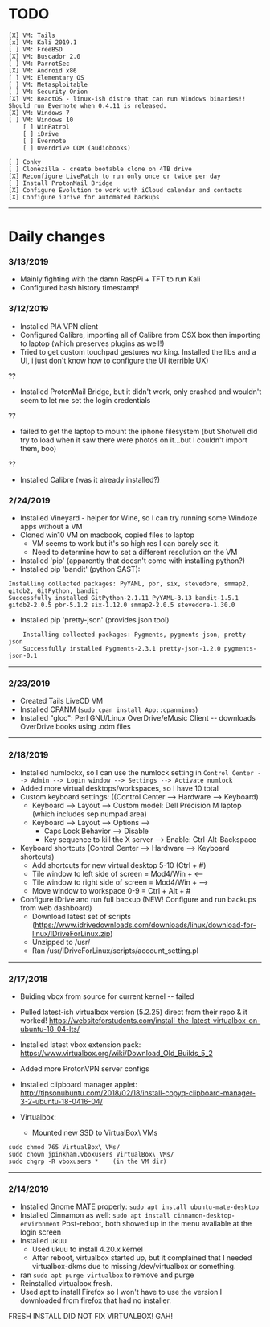 TODO
====
```
[X] VM: Tails
[x] VM: Kali 2019.1
[ ] VM: FreeBSD
[X] VM: Buscador 2.0
[ ] VM: ParrotSec
[X] VM: Android x86
[ ] VM: Elementary OS
[ ] VM: Metasploitable
[ ] VM: Security Onion
[X] VM: ReactOS - linux-ish distro that can run Windows binaries!!  Should run Evernote when 0.4.11 is released.
[X] VM: Windows 7
[ ] VM: Windows 10
	[ ] WinPatrol
	[ ] iDrive
	[ ] Evernote
	[ ] Overdrive ODM (audiobooks)
	
[ ] Conky
[ ] Clonezilla - create bootable clone on 4TB drive
[X] Reconfigure LivePatch to run only once or twice per day
[ ] Install ProtonMail Bridge
[X] Configure Evolution to work with iCloud calendar and contacts
[X] Configure iDrive for automated backups

```

---
Daily changes
=============


### 3/13/2019
- Mainly fighting with the damn RaspPi + TFT to run Kali
- Configured bash history timestamp!



### 3/12/2019
- Installed PIA VPN client
- Configured Calibre, importing all of Calibre from OSX box then importing to laptop (which preserves plugins as well!)
- Tried to get custom touchpad gestures working. Installed the libs and a UI, i just don't know how to configure the UI (terrible UX)


??
- Installed ProtonMail Bridge, but it didn't work, only crashed and wouldn't seem to let me set the login credentials


??
- failed to get the laptop to mount the iphone filesystem (but Shotwell did try to load when it saw there were photos on it...but I couldn't import them, boo)



??
- Installed Calibre (was it already installed?)




### 2/24/2019
- Installed Vineyard - helper for Wine, so I can try running some Windoze apps without a VM 
- Cloned win10 VM on macbook, copied files to laptop
	* VM seems to work but it's so high res I can barely see it. 
	* Need to determine how to set a different resolution on the VM
- Installed 'pip' (apparently that doesn't come with installing python?)
- Installed pip 'bandit' (python SAST):
```
Installing collected packages: PyYAML, pbr, six, stevedore, smmap2, gitdb2, GitPython, bandit
Successfully installed GitPython-2.1.11 PyYAML-3.13 bandit-1.5.1 gitdb2-2.0.5 pbr-5.1.2 six-1.12.0 smmap2-2.0.5 stevedore-1.30.0
```
- Installed pip 'pretty-json'  (provides json.tool)
```
	Installing collected packages: Pygments, pygments-json, pretty-json
	Successfully installed Pygments-2.3.1 pretty-json-1.2.0 pygments-json-0.1
```

---

### 2/23/2019
- Created Tails LiveCD VM
- Installed CPANM (```sudo cpan install App::cpanminus```)
- Installed "gloc": Perl GNU/Linux OverDrive/eMusic Client -- downloads OverDrive books using .odm files

---

### 2/18/2019
- Installed numlockx, so I can use the numlock setting in 
		```Control Center --> Admin --> Login window --> Settings --> Activate numlock```
- Added more virtual desktops/workspaces, so I have 10 total
- Custom keyboard settings: ((Control Center --> Hardware --> Keyboard)
	- Keyboard --> Layout --> Custom model: Dell Precision M laptop (which includes sep numpad area)
	- Keyboard --> Layout --> Options --> 
		- Caps Lock Behavior --> Disable
		- Key sequence to kill the X server --> Enable: Ctrl-Alt-Backspace
- Keyboard shortcuts (Control Center --> Hardware --> Keyboard shortcuts)
	- Add shortcuts for new virtual desktop 5-10 (Ctrl + #)
	- Tile window to left side of screen = Mod4/Win + <--
	- Tile window to right side of screen = Mod4/Win + -->
	- Move window to workspace 0-9 = Ctrl + Alt + #
- Configure iDrive and run full backup (NEW! Configure and run backups from web dashboard)
	- Download latest set of scripts (https://www.idrivedownloads.com/downloads/linux/download-for-linux/IDriveForLinux.zip)
	- Unzipped to /usr/
	- Ran /usr/IDriveForLinux/scripts/account_setting.pl
	
---	

### 2/17/2018
- Buiding vbox from source for current kernel -- failed
- Pulled latest-ish virtualbox version (5.2.25) direct from their repo & it worked!
https://websiteforstudents.com/install-the-latest-virtualbox-on-ubuntu-18-04-lts/
- Installed latest vbox extension pack: https://www.virtualbox.org/wiki/Download_Old_Builds_5_2
- Added more ProtonVPN server configs
- Installed clipboard manager applet: http://tipsonubuntu.com/2018/02/18/install-copyq-clipboard-manager-3-2-ubuntu-18-0416-04/

- Virtualbox:
	- Mounted new SSD to VirtualBox\ VMs
```
sudo chmod 765 VirtualBox\ VMs/
sudo chown jpinkham.vboxusers VirtualBox\ VMs/
sudo chgrp -R vboxusers *    (in the VM dir)
```

---

### 2/14/2019
- Installed Gnome MATE properly: ```sudo apt install ubuntu-mate-desktop```
- Installed Cinnamon as well: ```sudo apt install cinnamon-desktop-environment```
Post-reboot, both showed up in the menu available at the login screen
- Installed ukuu
	- Used ukuu to install  4.20.x kernel
	- After reboot, virtualbox started up, but it complained that I needed virtualbox-dkms due to missing /dev/virtualbox or something.
- ran ```sudo apt purge virtualbox``` to remove and purge
- Reinstalled virtualbox fresh.
- Used apt to install Firefox so I won't have to use the version I downloaded from firefox that had no installer.

FRESH INSTALL DID NOT FIX VIRTUALBOX! GAH!
